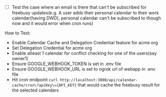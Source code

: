 - [ ] Test the case where an email is there that can't be subscribed for freebusy updates(e.g. A user adds their personal calendar to their work calendar(having DWD), personal calendar can't be subscribed to though now and it would error when cron runs)


How to Test:
- Enable Calendar Cache and Delegation Credential feature for acme org
- Set Delegation Credential for acme org
- Enable atleast 1 calendar for conflict checking for one of the users(say owner1)
- Ensure GOOGLE_WEBHOOK_TOKEN is set in .env file
- Ensure GOOGLE_WEBHOOK_URL is set to ngrok url of webapp in .env file
- Hit cron endpoint `curl http://localhost:3000/api/calendar-cache/cron\?apiKey\={API_KEY}` that would cache the freebusy result for the selected calendars